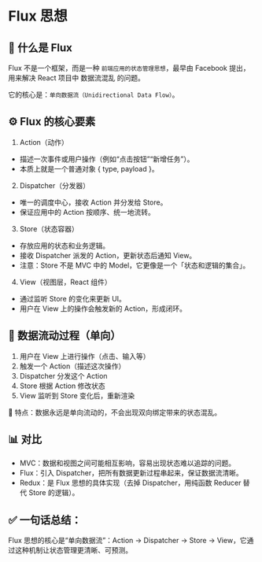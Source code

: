 # Flux 思想

## 🔎 什么是 Flux

Flux 不是一个框架，而是一种 `前端应用的状态管理思想`，最早由 Facebook 提出，用来解决 React 项目中 数据流混乱 的问题。

它的核心是：`单向数据流（Unidirectional Data Flow）`。

## ⚙️ Flux 的核心要素

1. Action（动作）

- 描述一次事件或用户操作（例如“点击按钮”“新增任务”）。
- 本质上就是一个普通对象 { type, payload }。

2. Dispatcher（分发器）

- 唯一的调度中心，接收 Action 并分发给 Store。
- 保证应用中的 Action 按顺序、统一地流转。

3. Store（状态容器）

- 存放应用的状态和业务逻辑。
- 接收 Dispatcher 派发的 Action，更新状态后通知 View。
- 注意：Store 不是 MVC 中的 Model，它更像是一个「状态和逻辑的集合」。

4. View（视图层，React 组件）

- 通过监听 Store 的变化来更新 UI。
- 用户在 View 上的操作会触发新的 Action，形成闭环。

## 🔄 数据流动过程（单向）

1. 用户在 View 上进行操作（点击、输入等）
2. 触发一个 Action（描述这次操作）
3. Dispatcher 分发这个 Action
4. Store 根据 Action 修改状态
5. View 监听到 Store 变化后，重新渲染

📌 特点：数据永远是单向流动的，不会出现双向绑定带来的状态混乱。

## 📊 对比

- MVC：数据和视图之间可能相互影响，容易出现状态难以追踪的问题。
- Flux：引入 Dispatcher，把所有数据更新过程串起来，保证数据流清晰。
- Redux：是 Flux 思想的具体实现（去掉 Dispatcher，用纯函数 Reducer 替代 Store 的逻辑）。

## ✅ 一句话总结：

Flux 思想的核心是“单向数据流”：Action → Dispatcher → Store → View，它通过这种机制让状态管理更清晰、可预测。
